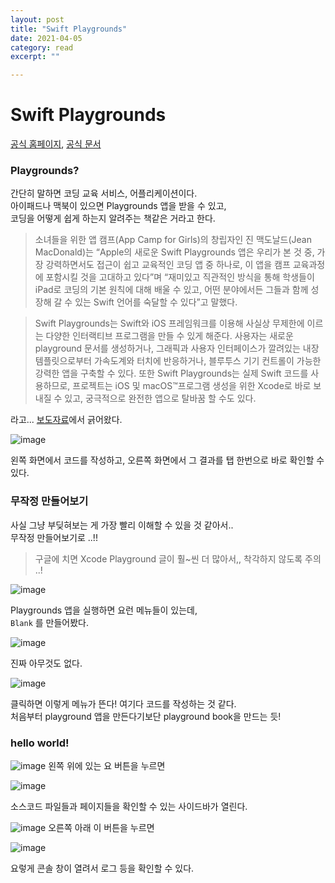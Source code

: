 ```yaml
---
layout: post
title: "Swift Playgrounds" 
date: 2021-04-05
category: read 
excerpt: ""

---
```


# Swift Playgrounds

[공식 홈페이지](https://www.apple.com/swift/playgrounds/), [공식 문서](https://developer.apple.com/documentation/swift_playgrounds)

### Playgrounds?

간단히 말하면 코딩 교육 서비스, 어플리케이션이다.  
아이패드나 맥북이 있으면 Playgrounds 앱을 받을 수 있고,  
코딩을 어떻게 쉽게 하는지 알려주는 책같은 거라고 한다.

> 소녀들을 위한 앱 캠프(App Camp for Girls)의 창립자인 진 맥도날드(Jean MacDonald)는 “Apple의 새로운 Swift Playgrounds 앱은 우리가 본 것 중, 가장 강력하면서도 접근이 쉽고 교육적인 코딩 앱 중 하나로, 이 앱을 캠프 교육과정에 포함시킬 것을 고대하고 있다”며 “재미있고 직관적인 방식을 통해 학생들이 iPad로 코딩의 기본 원칙에 대해 배울 수 있고, 어떤 분야에서든 그들과 함께 성장해 갈 수 있는 Swift 언어를 숙달할 수 있다”고 말했다.

> Swift Playgrounds는 Swift와 iOS 프레임워크를 이용해 사실상 무제한에 이르는 다양한 인터랙티브 프로그램을 만들 수 있게 해준다. 사용자는 새로운 playground 문서를 생성하거나, 그래픽과 사용자 인터페이스가 깔려있는 내장 템플릿으로부터 가속도계와 터치에 반응하거나, 블루투스 기기 컨트롤이 가능한 강력한 앱을 구축할 수 있다. 또한 Swift Playgrounds는 실제 Swift 코드를 사용하므로, 프로젝트는 iOS 및 macOS™프로그램 생성을 위한 Xcode로 바로 보내질 수 있고, 궁극적으로 완전한 앱으로 탈바꿈 할 수도 있다.

라고... [보도자료](https://www.apple.com/kr/newsroom/2016/06/13Swift-Playgrounds-App-Makes-Learning-to-Code-Easy-Fun/)에서 긁어왔다.

![image](https://user-images.githubusercontent.com/28949235/113545271-d4e99900-9624-11eb-9ab4-0ddb64767203.png)

왼쪽 화면에서 코드를 작성하고, 오른쪽 화면에서 그 결과를 탭 한번으로 바로 확인할 수 있다.

### 무작정 만들어보기

사실 그냥 부딪혀보는 게 가장 빨리 이해할 수 있을 것 같아서..  
무작정 만들어보기로 ..!!

> 구글에 치면 Xcode Playground 글이 훨~씬 더 많아서,, 착각하지 않도록 주의 ..!

![image](https://user-images.githubusercontent.com/28949235/113546099-5beb4100-9626-11eb-84e3-c3ee8c63b89b.png)

Playgrounds 앱을 실행하면 요런 메뉴들이 있는데,  
`Blank` 를 만들어봤다.

![image](https://user-images.githubusercontent.com/28949235/113546183-7e7d5a00-9626-11eb-953c-5a0c6dd0a3ae.png)

진짜 아무것도 없다.

![image](https://user-images.githubusercontent.com/28949235/113546383-d9af4c80-9626-11eb-99a2-db8c581db03a.png)

클릭하면 이렇게 메뉴가 뜬다! 여기다 코드를 작성하는 것 같다.  
처음부터 playground 앱을 만든다기보단 playground book을 만드는 듯!

### hello world!

![image](https://user-images.githubusercontent.com/28949235/113547067-2d6e6580-9628-11eb-922f-6ea16df7caf7.png) 왼쪽 위에 있는 요 버튼을 누르면

![image](https://user-images.githubusercontent.com/28949235/113547113-3fe89f00-9628-11eb-8731-163ec8ea0013.png)

소스코드 파일들과 페이지들을 확인할 수 있는 사이드바가 열린다.

![image](https://user-images.githubusercontent.com/28949235/113547151-5262d880-9628-11eb-9143-36d2782c65e2.png) 오른쪽 아래 이 버튼을 누르면

![image](https://user-images.githubusercontent.com/28949235/113547259-7e7e5980-9628-11eb-92f3-d0276dc26ee8.png)

요렇게 콘솔 창이 열려서 로그 등을 확인할 수 있다.

 


